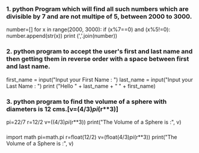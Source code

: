 ### 1. python Program which will find all such numbers which are divisible by 7 and are not multipe of 5, between 2000 to 3000.

number=[]
for x in range(2000, 3000):
    if (x%7==0) and (x%5!=0):
        number.append(str(x))
print (','.join(number))



### 2. python program to accept the user's first and last name and then getting them in reverse order with a space between first and last name.

first_name = input("Input your First Name : ")
last_name = input("Input your Last Name : ")
print ("Hello  " + last_name + " " + first_name)


### 3. python program to find the volume of a sphere with diameters is 12 cms.[v=(4/3)*pi*(r**3)]

pi=22/7
r=12/2
v=((4/3)*pi*(r**3))
print("The Volume of a Sphere is :", v)

###
import math
pi=math.pi
r=float(12/2)
v=(float(4/3)*pi*(r**3))
print("The Volume of a Sphere is :", v)
